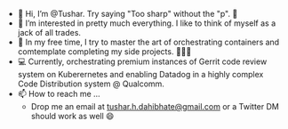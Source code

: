 - 👋 Hi, I’m @Tushar. Try saying "Too sharp" without the "p". 😬 
- 👀 I’m interested in pretty much everything. I like to think of myself as a jack of all trades.  
- 🌱 In my free time, I try to master the art of orchestrating containers and comtemplate completing my side projects. 🤷🏻‍♂️
- 💻 Currently, orchestrating premium instances of Gerrit code review system on Kuberernetes and enabling Datadog in a highly complex Code Distribution system @ Qualcomm.
- 📫 How to reach me ...
    - Drop me an email at tushar.h.dahibhate@gmail.com or a Twitter DM should work as well 😄
